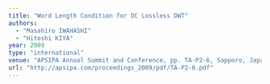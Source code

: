 ```yaml
---
title: "Word Length Condition for DC Lossless DWT"
authors:
  - "Masahiro IWAHASHI"
  - "Hitoshi KIYA"
year: 2009
type: "international"
venue: "APSIPA Annual Summit and Conference, pp. TA-P2-6, Sapporo, Japan, 2009-10-06."
url: "http://apsipa.com/proceedings_2009/pdf/TA-P2-6.pdf"
---
```

